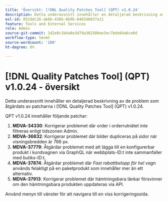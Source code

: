 ```yaml
---
title: 'Översikt: [!DNL Quality Patches Tool] (QPT) v1.0.24'
description: Detta underavsnitt innehåller en detaljerad beskrivning av de problem som åtgärdats av patcharna i [!DNL Quality Patches Tool] (QPT) v1.0.24.
exl-id: 052ddc26-ab6b-436b-8b9b-8403db037a11
feature: Tools and External Services
role: Admin
source-git-commit: 1d2e0c1b4a8e3d79a362500ee3ec7bde84a6ce0d
workflow-type: tm+mt
source-wordcount: '160'
ht-degree: 0%

---
```


# [!DNL Quality Patches Tool] (QPT) v1.0.24 - översikt

Detta underavsnitt innehåller en detaljerad beskrivning av de problem som åtgärdats av patcharna i [!DNL Quality Patches Tool] (QPT) v1.0.24.

QPT v1.0.24 innehåller följande patchar:

1. **MDVA-34330**: Korrigerar problemet där order i orderrutnätet inte filtreras enligt tidszonen Admin.
1. **MDVA-36832**: Korrigerar problemet där bilder dupliceras på sidor när visningsbredden är 768 px.
1. **MDVA-37779**: Åtgärdar problemet med att lägga till en konfigurerbar produkt i kundvagnen via GraphQL när webbplats-ID:t inte sammanfaller med butiks-ID:t.
1. **MDVA-37874**: Åtgärdar problemet där *Fast rabattbelopp för hel vagn* används felaktigt på en paketprodukt som innehåller mer än ett alternativ.
1. **MDVA-37913**: Korrigerar problemet där hämtningsbara länkar försvinner om den hämtningsbara produkten uppdateras via API.

Använd menyn till vänster för att navigera till en viss korrigeringssida.
